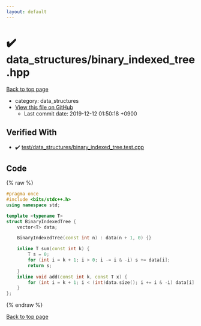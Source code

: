 ```yaml
---
layout: default
---
```


<!-- mathjax config similar to math.stackexchange -->
<script type="text/javascript" async
  src="https://cdnjs.cloudflare.com/ajax/libs/mathjax/2.7.5/MathJax.js?config=TeX-MML-AM_CHTML">
</script>
<script type="text/x-mathjax-config">
  MathJax.Hub.Config({
    TeX: { equationNumbers: { autoNumber: "AMS" }},
    tex2jax: {
      inlineMath: [ ['$','$'] ],
      processEscapes: true
    },
    "HTML-CSS": { matchFontHeight: false },
    displayAlign: "left",
    displayIndent: "2em"
  });
</script>

<script type="text/javascript" src="https://cdnjs.cloudflare.com/ajax/libs/jquery/3.4.1/jquery.min.js"></script>
<script src="https://cdn.jsdelivr.net/npm/jquery-balloon-js@1.1.2/jquery.balloon.min.js" integrity="sha256-ZEYs9VrgAeNuPvs15E39OsyOJaIkXEEt10fzxJ20+2I=" crossorigin="anonymous"></script>
<script type="text/javascript" src="../../assets/js/copy-button.js"></script>
<link rel="stylesheet" href="../../assets/css/copy-button.css" />


# :heavy_check_mark: data_structures/binary_indexed_tree.hpp
<a href="../../index.html">Back to top page</a>

* category: data_structures
* <a href="{{ site.github.repository_url }}/blob/master/data_structures/binary_indexed_tree.hpp">View this file on GitHub</a>
    - Last commit date: 2019-12-12 01:50:18 +0900




## Verified With
* :heavy_check_mark: <a href="../../verify/test/data_structures/binary_indexed_tree.test.cpp.html">test/data_structures/binary_indexed_tree.test.cpp</a>


## Code
{% raw %}
```cpp
#pragma once
#include <bits/stdc++.h>
using namespace std;

template <typename T>
struct BinaryIndexedTree {
    vector<T> data;

    BinaryIndexedTree(const int n) : data(n + 1, 0) {}

    inline T sum(const int k) {
        T s = 0;
        for (int i = k + 1; i > 0; i -= i & -i) s += data[i];
        return s;
    }
    inline void add(const int k, const T x) {
        for (int i = k + 1; i < (int)data.size(); i += i & -i) data[i] += x;
    }
};
```
{% endraw %}

<a href="../../index.html">Back to top page</a>

